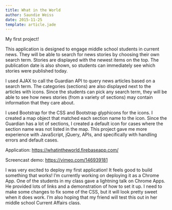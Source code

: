 ```yaml
---
title: What in the World
author: Saundie Weiss
date: 2015-11-25
template: article.jade
---
```


My first project!

This application is designed to engage middle school students in current news. They will be able to search for news stories by choosing their own search term. Stories are displayed with the newest items on the top. The publication date is also shown, so students can immediately see which stories were published today.

<span class="more"></span>

I used AJAX to call the Guardian API to query news articles based on a search term. The categories (sections) are also displayed next to the articles with icons. Since the students can pick any search term, they will be able to see how news stories (from a variety of sections) may contain information that they care about.

I used Bootstrap for the CSS and Bootstrap glyphicons for the icons. I created a map object that matched each section name to the icon. Since the Guardian has a lot of sections, I created a default icon for cases where the section name was not listed in the map. This project gave me more experience with JavaScript, jQuery, APIs, and specifically with handling errors and default cases.

Application: https://whatintheworld.firebaseapp.com/

Screencast demo: https://vimeo.com/146939181

I was very excited to deploy my first application! It feels good to build something that works! I’m currently working on deploying it as a Chrome App. One of the students in my class gave a lightning talk on Chrome Apps. He provided lots of links and a demonstration of how to set it up. I need to make some changes to fix some of the CSS, but it will look pretty sweet when it does work. I’m also hoping that my friend will test this out in her middle school Current Affairs class.
